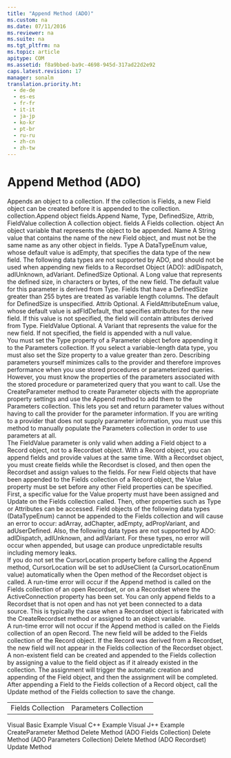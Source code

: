 ```yaml
---
title: "Append Method (ADO)"
ms.custom: na
ms.date: 07/11/2016
ms.reviewer: na
ms.suite: na
ms.tgt_pltfrm: na
ms.topic: article
apitype: COM
ms.assetid: f8a9bbed-ba9c-4698-945d-317ad22d2e92
caps.latest.revision: 17
manager: sonalm
translation.priority.ht: 
  - de-de
  - es-es
  - fr-fr
  - it-it
  - ja-jp
  - ko-kr
  - pt-br
  - ru-ru
  - zh-cn
  - zh-tw
---
```

# Append Method (ADO)
<?xml version="1.0" encoding="utf-8"?>
<developerReferenceWithSyntaxDocument xmlns="http://ddue.schemas.microsoft.com/authoring/2003/5" xmlns:xlink="http://www.w3.org/1999/xlink" xmlns:xsi="http://www.w3.org/2001/XMLSchema-instance" xsi:schemaLocation="http://ddue.schemas.microsoft.com/authoring/2003/5 http://dduestorage.blob.core.windows.net/ddueschema/developer.xsd">
  <introduction>
    <para>Appends an object to a collection. If the collection is <legacyLink xlink:href="7c371474-b88f-4730-afa5-44163a0488d5">Fields</legacyLink>, a new <legacyLink xlink:href="b10a72fc-3c4b-4186-a70b-993dc9f7a092">Field</legacyLink> object can be created before it is appended to the collection.</para>
  </introduction>
  <syntaxSection>
    <legacySyntax>
collection.Append object
fields.Append Name, Type, DefinedSize, Attrib, FieldValue</legacySyntax>
  </syntaxSection>
  <parameters>
    <content>
      <definitionTable>
        <definedTerm> <legacyItalic>collection</legacyItalic> </definedTerm>
        <definition>
          <para>A collection object.</para>
        </definition>
        <definedTerm> <legacyItalic>fields</legacyItalic> </definedTerm>
        <definition>
          <para>A <unmanagedCodeEntityReference>Fields</unmanagedCodeEntityReference> collection.</para>
        </definition>
        <definedTerm> <legacyItalic>object</legacyItalic> </definedTerm>
        <definition>
          <para>An object variable that represents the object to be appended.</para>
        </definition>
        <definedTerm> <legacyItalic>Name</legacyItalic> </definedTerm>
        <definition>
          <para>A <languageKeyword>String</languageKeyword> value that contains the name of the new <unmanagedCodeEntityReference>Field</unmanagedCodeEntityReference> object, and must not be the same name as any other object in <legacyItalic>fields</legacyItalic>.</para>
        </definition>
        <definedTerm> <legacyItalic>Type</legacyItalic> </definedTerm>
        <definition>
          <para>A <legacyLink xlink:href="2c57eca6-9336-4b06-ba10-9fef5926b1d0">DataTypeEnum</legacyLink> value, whose default value is <legacyBold>adEmpty</legacyBold>, that specifies the data type of the new field. The following data types are not supported by ADO, and should not be used when appending new fields to a <link xlink:href="ede1415f-c3df-4cc5-a05b-2576b2b84b60">Recordset Object (ADO)</link>: <legacyBold>adIDispatch</legacyBold>, <legacyBold>adIUnknown</legacyBold>, <legacyBold>adVariant</legacyBold>.</para>
        </definition>
        <definedTerm> <legacyItalic>DefinedSize</legacyItalic> </definedTerm>
        <definition>
          <para>Optional. A <languageKeyword>Long</languageKeyword> value that represents the defined size, in characters or bytes, of the new field. The default value for this parameter is derived from <parameterReference>Type</parameterReference>. Fields that have a <parameterReference>DefinedSize</parameterReference> greater than 255 bytes are treated as variable length columns. The default for <parameterReference>DefinedSize</parameterReference> is unspecified.</para>
        </definition>
        <definedTerm> <legacyItalic>Attrib</legacyItalic> </definedTerm>
        <definition>
          <para>Optional. A <legacyLink xlink:href="6e34d886-005a-40dc-bd5c-6adcbf81e5cd">FieldAttributeEnum</legacyLink> value, whose default value is <legacyBold>adFldDefault</legacyBold>, that specifies attributes for the new field. If this value is not specified, the field will contain attributes derived from <parameterReference>Type</parameterReference>.</para>
        </definition>
        <definedTerm> <legacyItalic>FieldValue</legacyItalic> </definedTerm>
        <definition>
          <para>Optional. A <languageKeyword>Variant</languageKeyword> that represents the value for the new field. If not specified, the field is appended with a null value.</para>
        </definition>
      </definitionTable>
    </content>
  </parameters>
  <languageReferenceRemarks>
    <content />
    <sections>
      <section>
        <title>Parameters Collection</title>
        <content>
          <para>You must set the <legacyLink xlink:href="8a4c079f-9f4f-4545-801d-85983b8db71e">Type</legacyLink> property of a <legacyLink xlink:href="e010e794-7f0f-4026-8b5b-37328e437d63">Parameter</legacyLink> object before appending it to the <legacyLink xlink:href="497cae10-3913-422a-9753-dcbb0a639b1b">Parameters</legacyLink> collection. If you select a variable-length data type, you must also set the <legacyLink xlink:href="e6bad449-ebdb-4dd3-886a-9e6f1e7ee5d2">Size</legacyLink> property to a value greater than zero.</para>
          <para>Describing parameters yourself minimizes calls to the provider and therefore improves performance when you use stored procedures or parameterized queries. However, you must know the properties of the parameters associated with the stored procedure or parameterized query that you want to call. </para>
          <para>Use the <legacyLink xlink:href="9666fdcc-0544-4ed7-a97b-c415f2a56d7e">CreateParameter</legacyLink> method to create <unmanagedCodeEntityReference>Parameter</unmanagedCodeEntityReference> objects with the appropriate property settings and use the <unmanagedCodeEntityReference>Append</unmanagedCodeEntityReference> method to add them to the <legacyLink xlink:href="497cae10-3913-422a-9753-dcbb0a639b1b">Parameters</legacyLink> collection. This lets you set and return parameter values without having to call the provider for the parameter information. If you are writing to a provider that does not supply parameter information, you must use this method to manually populate the <unmanagedCodeEntityReference>Parameters</unmanagedCodeEntityReference> collection in order to use parameters at all.</para>
        </content>
      </section>
      <section>
        <title>Fields Collection</title>
        <content>
          <para>The <legacyItalic>FieldValue</legacyItalic> parameter is only valid when adding a <unmanagedCodeEntityReference>Field</unmanagedCodeEntityReference> object to a <legacyLink xlink:href="db83ed2c-a8e3-460c-8682-64667e4d5d01">Record</legacyLink> object, not to a <unmanagedCodeEntityReference>Recordset</unmanagedCodeEntityReference> object. With a <unmanagedCodeEntityReference>Record</unmanagedCodeEntityReference> object, you can append fields and provide values at the same time. With a <unmanagedCodeEntityReference>Recordset</unmanagedCodeEntityReference> object, you must create fields while the <unmanagedCodeEntityReference>Recordset</unmanagedCodeEntityReference> is closed, and then open the <unmanagedCodeEntityReference>Recordset</unmanagedCodeEntityReference> and assign values to the fields.</para>
          <alert class="note">
            <para>For new <unmanagedCodeEntityReference>Field</unmanagedCodeEntityReference> objects that have been appended to the <unmanagedCodeEntityReference>Fields</unmanagedCodeEntityReference> collection of a <unmanagedCodeEntityReference>Record</unmanagedCodeEntityReference> object, the <legacyLink xlink:href="48919c74-86d4-462e-99b9-8854ceb8d683">Value</legacyLink> property must be set before any other <unmanagedCodeEntityReference>Field</unmanagedCodeEntityReference> properties can be specified. First, a specific value for the <unmanagedCodeEntityReference>Value</unmanagedCodeEntityReference> property must have been assigned and <legacyLink xlink:href="6b2a9c31-1a7e-40db-8a53-30720d0f6cc1">Update</legacyLink> on the <unmanagedCodeEntityReference>Fields</unmanagedCodeEntityReference> collection called. Then, other properties such as <legacyLink xlink:href="8a4c079f-9f4f-4545-801d-85983b8db71e">Type</legacyLink> or <legacyLink xlink:href="acc15d40-68a6-4ba9-85bd-12d331aecaa6">Attributes</legacyLink> can be accessed. <unmanagedCodeEntityReference>Field</unmanagedCodeEntityReference> objects of the following data types (<legacyBold>DataTypeEnum</legacyBold>) cannot be appended to the <unmanagedCodeEntityReference>Fields</unmanagedCodeEntityReference> collection and will cause an error to occur: <legacyBold>adArray</legacyBold>, <legacyBold>adChapter</legacyBold>, <legacyBold>adEmpty</legacyBold>, <legacyBold>adPropVariant</legacyBold>, and <legacyBold>adUserDefined</legacyBold>. Also, the following data types are not supported by ADO: <legacyBold>adIDispatch</legacyBold>, <legacyBold>adIUnknown</legacyBold>, and <legacyBold>adIVariant</legacyBold>. For these types, no error will occur when appended, but usage can produce unpredictable results including memory leaks.</para>
          </alert>
        </content>
      </section>
      <section>
        <title>Recordset</title>
        <content>
          <para>If you do not set the <legacyLink xlink:href="39c8d86e-7ee9-4182-be5e-aad5ce952f84">CursorLocation</legacyLink> property before calling the <unmanagedCodeEntityReference>Append</unmanagedCodeEntityReference> method, <unmanagedCodeEntityReference>CursorLocation</unmanagedCodeEntityReference> will be set to <legacyBold>adUseClient</legacyBold> (a <legacyLink xlink:href="acb255ff-1734-4b70-89bb-aef862b4c63b">CursorLocationEnum</legacyLink> value) automatically when the <legacyLink xlink:href="3236749c-4b71-4235-89e2-ccdfaaa9319d">Open</legacyLink> method of the <legacyLink xlink:href="ede1415f-c3df-4cc5-a05b-2576b2b84b60">Recordset</legacyLink> object is called.</para>
          <para>A run-time error will occur if the <unmanagedCodeEntityReference>Append </unmanagedCodeEntityReference>method is called on the <unmanagedCodeEntityReference>Fields</unmanagedCodeEntityReference> collection of an open <unmanagedCodeEntityReference>Recordset</unmanagedCodeEntityReference>, or on a <unmanagedCodeEntityReference>Recordset</unmanagedCodeEntityReference> where the <legacyLink xlink:href="52d0a96c-14fb-4ad9-b004-4d821bc0a6db">ActiveConnection</legacyLink> property has been set. You can only append fields to a <unmanagedCodeEntityReference>Recordset</unmanagedCodeEntityReference> that is not open and has not yet been connected to a data source. This is typically the case when a <unmanagedCodeEntityReference>Recordset</unmanagedCodeEntityReference> object is fabricated with the <legacyLink xlink:href="6840b1e5-c04d-4d3e-9dcc-42128c83492f">CreateRecordset</legacyLink> method or assigned to an object variable.</para>
        </content>
      </section>
      <section>
        <title>Record</title>
        <content>
          <para>A run-time error will not occur if the <unmanagedCodeEntityReference>Append</unmanagedCodeEntityReference> method is called on the <unmanagedCodeEntityReference>Fields</unmanagedCodeEntityReference> collection of an open <unmanagedCodeEntityReference>Record</unmanagedCodeEntityReference>. The new field will be added to the <unmanagedCodeEntityReference>Fields</unmanagedCodeEntityReference> collection of the <unmanagedCodeEntityReference>Record</unmanagedCodeEntityReference> object. If the <unmanagedCodeEntityReference>Record</unmanagedCodeEntityReference> was derived from a <unmanagedCodeEntityReference>Recordset</unmanagedCodeEntityReference>, the new field will not appear in the <unmanagedCodeEntityReference>Fields</unmanagedCodeEntityReference> collection of the <unmanagedCodeEntityReference>Recordset</unmanagedCodeEntityReference> object.</para>
          <para>A non-existent field can be created and appended to the <unmanagedCodeEntityReference>Fields</unmanagedCodeEntityReference> collection by assigning a value to the field object as if it already existed in the collection. The assignment will trigger the automatic creation and appending of the <unmanagedCodeEntityReference>Field</unmanagedCodeEntityReference> object, and then the assignment will be completed.</para>
          <para>After appending a <unmanagedCodeEntityReference>Field</unmanagedCodeEntityReference> to the <unmanagedCodeEntityReference>Fields</unmanagedCodeEntityReference> collection of a <unmanagedCodeEntityReference>Record</unmanagedCodeEntityReference> object, call the <unmanagedCodeEntityReference>Update</unmanagedCodeEntityReference> method of the <unmanagedCodeEntityReference>Fields</unmanagedCodeEntityReference> collection to save the change.</para>
        </content>
      </section>
    </sections>
  </languageReferenceRemarks>
  <section>
    <title>Applies To</title>
    <content>
      <table xmlns:caps="http://schemas.microsoft.com/build/caps/2013/11">
        <tbody>
          <tr>
            <TD>
              <para>
                <link xlink:href="7c371474-b88f-4730-afa5-44163a0488d5">Fields Collection</link>
              </para>
            </TD>
            <TD>
              <para>
                <link xlink:href="497cae10-3913-422a-9753-dcbb0a639b1b">Parameters Collection</link>
              </para>
            </TD>
            <TD>
              <para> </para>
            </TD>
          </tr>
        </tbody>
      </table>
    </content>
  </section>
  <relatedTopics>
<link xlink:href="46908cbd-434f-43e7-a794-ed0be0e0c0a7">Visual Basic Example</link>
<link xlink:href="b57d144c-0a34-49c8-94cf-e5981edfcca6">Visual C++ Example</link>
<link xlink:href="9673f232-fa58-4439-995a-b4066db628aa">Visual J++ Example</link>
<link xlink:href="9666fdcc-0544-4ed7-a97b-c415f2a56d7e">CreateParameter Method</link>
<link xlink:href="25bedc25-c51c-4cab-96ce-930b959965d9">Delete Method (ADO Fields Collection)</link>
<link xlink:href="160c575e-df63-4ade-a2d3-5fd8f72e70cc">Delete Method (ADO Parameters Collection)</link>
<link xlink:href="1eb9209c-602c-4507-b0c2-6527a599b67d">Delete Method (ADO Recordset)</link>
<link xlink:href="6b2a9c31-1a7e-40db-8a53-30720d0f6cc1">Update Method</link>
</relatedTopics>
</developerReferenceWithSyntaxDocument>